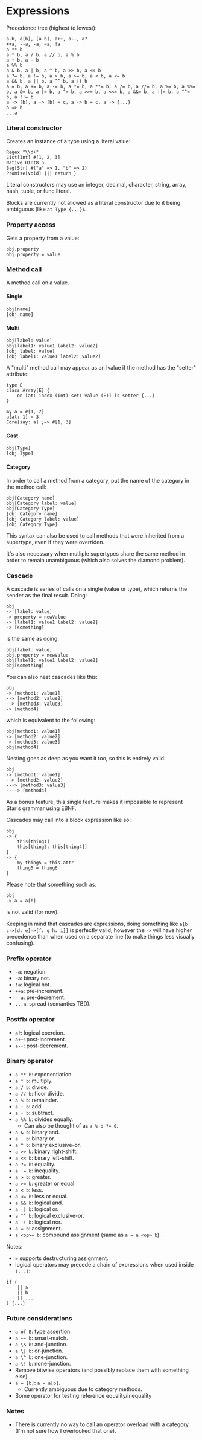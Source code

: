 # Expressions

Precedence tree (highest to lowest):
```
a.b, a[b], [a b], a++, a--, a?
++a, --a, -a, ~a, !a
a ** b
a * b, a / b, a // b, a % b
a + b, a - b
a %% b
a & b, a | b, a ^ b, a >> b, a << b
a ?= b, a != b, a > b, a >= b, a < b, a <= b
a && b, a || b, a ^^ b, a !! b
a = b, a += b, a -= b, a *= b, a **= b, a /= b, a //= b, a %= b, a %%= b, a &= b, a |= b, a ^= b, a >>= b, a <<= b, a &&= b, a ||= b, a ^^= b, a !!= b
a -> [b], a -> [b] = c, a -> b = c, a -> {...}
a => b
...a
```

### Literal constructor
Creates an instance of a type using a literal value:
```
Regex "\\d+"
List[Int] #[1, 2, 3]
Native.UInt8 5
Bag[Str] #("a" => 1, "b" => 2)
Promise[Void] {|| return }
```

Literal constructors may use an integer, decimal, character, string, array, hash, tuple, or func literal.

Blocks are currently not allowed as a literal constructor due to it being ambiguous (like `at Type {...}`).

### Property access
Gets a property from a value:
```
obj.property
obj.property = value
```

### Method call
A method call on a value.

#### Single
```
obj[name]
[obj name]
```

#### Multi
```
obj[label: value]
obj[label1: value1 label2: value2]
[obj label: value]
[obj label1: value1 label2: value2]
```

A "multi" method call may appear as an lvalue if the method has the "setter" attribute:
```
type E
class Array[E] {
	on [at: index (Int) set: value (E)] is setter {...}
}

my a = #[1, 2]
a[at: 1] = 3
Core[say: a] ;=> #[1, 3]
```

#### Cast
```
obj[Type]
[obj Type]
```

#### Category
In order to call a method from a category, put the name of the category in the method call:
```
obj[Category name]
obj[Category label: value]
obj[Category Type]
[obj Category name]
[obj Category label: value]
[obj Category Type]
```

This syntax can also be used to call methods that were inherited from a supertype, even if they were overriden.

It's also necessary when mutliple supertypes share the same method in order to remain unambiguous (which also solves the diamond problem).

### Cascade
A cascade is series of calls on a single (value or type), which returns the sender as the final result.
Doing:
```
obj
-> [label: value]
-> property = newValue
-> [label1: value1 label2: value2]
-> [something]
```
is the same as doing:
```
obj[label: value]
obj.property = newValue
obj[label1: value1 label2: value2]
obj[something]
```

You can also nest cascades like this:
```
obj
-> [method1: value1]
--> [method2: value2]
--> [method3: value3]
-> [method4]
```
which is equivalent to the following:
```
obj[method1: value1]
-> [method2: value2]
-> [method3: value3]
obj[method4]
```

Nesting goes as deep as you want it too, so this is entirely valid:
```
obj
-> [method1: value1]
--> [method2: value2]
---> [method3: value3]
----> [method4]
```

As a bonus feature, this single feature makes it impossible to represent Star's grammar using EBNF. 

Cascades may call into a block expression like so:
```
obj
-> {
	this[thing1]
	this[thing3: this[thing4]]
}
-> {
	my thing5 = this.attr
	thing5 = thing6
}
```

Please note that something such as:
```
obj
-> a = a[b]
```
is not valid (for now).

Keeping in mind that cascades are expressions, doing something like `a[b: c->[d: e]->[f: g h: i]]` is perfectly valid,
however the `->` will have higher precedence than when used on a separate line (to make things less visually confusing).

### Prefix operator
- `-a`: negation.
- `~a`: binary not.
- `!a`: logical not.
- `++a`: pre-increment.
- `--a`: pre-decrement.
- `...a`: spread (semantics TBD).

### Postfix operator
- `a?`: logical coercion.
- `a++`: post-increment.
- `a--`: post-decrement.

### Binary operator
- `a ** b`: exponentiation.
- `a * b`: multiply.
- `a / b`: divide.
- `a // b`: floor divide.
- `a % b`: remainder.
- `a + b`: add.
- `a - b`: subtract.
- `a %% b`: divides equally.
	- Can also be thought of as `a % b ?= 0`.
- `a & b`: binary and.
- `a | b`: binary or.
- `a ^ b`: binary exclusive-or.
- `a >> b`: binary right-shift.
- `a << b`: binary left-shift.
- `a ?= b`: equality.
- `a != b`: inequality.
- `a > b`: greater.
- `a >= b`: greater or equal.
- `a < b`: less.
- `a <= b`: less or equal.
- `a && b`: logical and.
- `a || b`: logical or.
- `a ^^ b`: logical exclusive-or.
- `a !! b`: logical nor.
- `a = b`: assignment.
- `a <op>= b`: compound assignment (same as `a = a <op> b`).

Notes:
- `=` supports destructuring assignment.
- logical operators may precede a chain of expressions when used inside `(...)`:
```
if (
	|| a
	|| b
	|| ...
) {...}
```

### Future considerations
- `a of B`: type assertion.
- `a ~~ b`: smart-match.
- `a \& b`: and-junction.
- `a \| b`: or-junction.
- `a \^ b`: one-junction.
- `a \! b`: none-junction.
- Remove bitwise operators (and possibly replace them with something else).
- `a = [b]`: `a = a[b]`.
	- Currently ambiguous due to category methods.
- Some operator for testing reference equality/inequality

### Notes
- There is currently no way to call an operator overload with a category (I'm not sure how I overlooked that one).